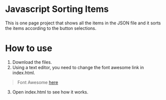 # Javascript Sorting Items

This is one page project that shows all the items in the JSON file and it sorts the items according to the button selections.

# How to use
1. Download the files.
2. Using a text editor, you need to change the font awesome link in index.html.
> Font Awesome [here](https://fontawesome.com/start)
3. Open index.html to see how it works.

